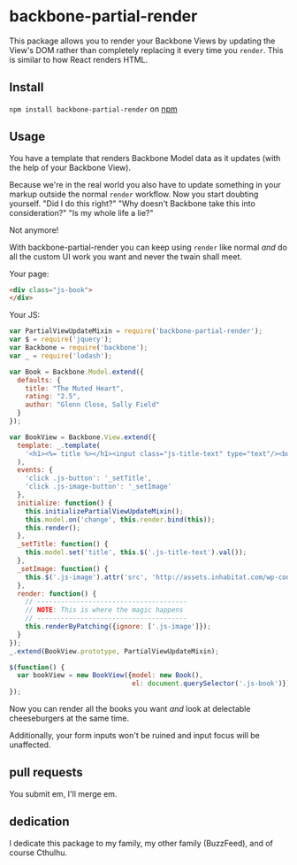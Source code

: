 # backbone-partial-render

This package allows you to render your Backbone Views by updating the
View's DOM rather than completely replacing it every time you
`render`. This is similar to how React renders HTML.

## Install

`npm install backbone-partial-render` on [npm](https://www.npmjs.com/package/backbone-partial-render )

## Usage

You have a template that renders Backbone Model data as it updates
(with the help of your Backbone View).

Because we're in the real world you also have to update something in
your markup outside the normal `render` workflow. Now you start
doubting yourself. "Did I do this right?" "Why doesn't Backbone take
this into consideration?" "Is my whole life a lie?"

Not anymore!

With backbone-partial-render you can keep using `render` like normal
_and_ do all the custom UI work you want and never the twain shall
meet.

Your page:
```html
<div class="js-book">
</div>
```

Your JS:
```js
var PartialViewUpdateMixin = require('backbone-partial-render');
var $ = require('jquery');
var Backbone = require('backbone');
var _ = require('lodash');

var Book = Backbone.Model.extend({
  defaults: {
    title: "The Muted Heart",
    rating: "2.5",
    author: "Glenn Close, Sally Field"
  }
});

var BookView = Backbone.View.extend({
  template: _.template(
    '<h1><%= title %></h1><input class="js-title-text" type="text"/><button class="js-button">refresh</button><button class="js-image-button">image</button><img class="js-image"/>'
  ),
  events: {
    'click .js-button': '_setTitle',
    'click .js-image-button': '_setImage'
  },
  initialize: function() {
    this.initializePartialViewUpdateMixin();
    this.model.on('change', this.render.bind(this));
    this.render();
  },
  _setTitle: function() {
    this.model.set('title', this.$('.js-title-text').val());
  },
  _setImage: function() {
    this.$('.js-image').attr('src', 'http://assets.inhabitat.com/wp-content/blogs.dir/1/files/2014/07/true-cost-of-cheeseburger.jpg');
  },
  render: function() {
    // --------------------------------------
    // NOTE: This is where the magic happens
    // --------------------------------------
    this.renderByPatching({ignore: ['.js-image']});
  }
});
_.extend(BookView.prototype, PartialViewUpdateMixin);

$(function() {
  var bookView = new BookView({model: new Book(),
                               el: document.querySelector('.js-book')});
});

```

Now you can render all the books you want _and_ look at delectable
cheeseburgers at the same time.

Additionally, your form inputs won't be ruined and input focus will be
unaffected.

## pull requests

You submit em, I'll merge em.

## dedication

I dedicate this package to my family, my other family (BuzzFeed), and of course Cthulhu.
